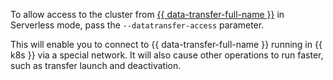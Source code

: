 To allow access to the cluster from [{{ data-transfer-full-name }}](../../../data-transfer/index.yaml) in Serverless mode, pass the `--datatransfer-access` parameter.

This will enable you to connect to {{ data-transfer-full-name }} running in {{ k8s }} via a special network. It will also cause other operations to run faster, such as transfer launch and deactivation.
